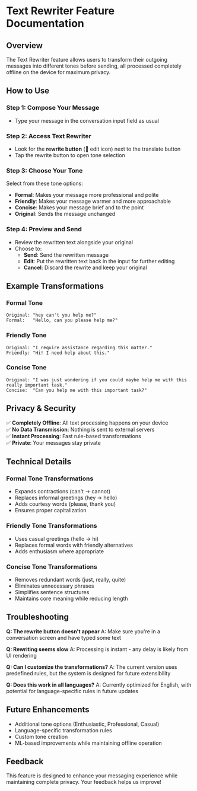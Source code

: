# Text Rewriter Feature Documentation

## Overview

The Text Rewriter feature allows users to transform their outgoing messages into different tones before sending, all processed completely offline on the device for maximum privacy.

## How to Use

### Step 1: Compose Your Message
- Type your message in the conversation input field as usual

### Step 2: Access Text Rewriter
- Look for the **rewrite button** (📝 edit icon) next to the translate button
- Tap the rewrite button to open tone selection

### Step 3: Choose Your Tone
Select from these tone options:
- **Formal**: Makes your message more professional and polite
- **Friendly**: Makes your message warmer and more approachable  
- **Concise**: Makes your message brief and to the point
- **Original**: Sends the message unchanged

### Step 4: Preview and Send
- Review the rewritten text alongside your original
- Choose to:
  - **Send**: Send the rewritten message
  - **Edit**: Put the rewritten text back in the input for further editing
  - **Cancel**: Discard the rewrite and keep your original

## Example Transformations

### Formal Tone
```
Original: "hey can't you help me?"
Formal:   "Hello, can you please help me?"
```

### Friendly Tone  
```
Original: "I require assistance regarding this matter."
Friendly: "Hi! I need help about this."
```

### Concise Tone
```
Original: "I was just wondering if you could maybe help me with this really important task."
Concise:  "Can you help me with this important task?"
```

## Privacy & Security

✅ **Completely Offline**: All text processing happens on your device  
✅ **No Data Transmission**: Nothing is sent to external servers  
✅ **Instant Processing**: Fast rule-based transformations  
✅ **Private**: Your messages stay private  

## Technical Details

### Formal Tone Transformations
- Expands contractions (can't → cannot)
- Replaces informal greetings (hey → hello)
- Adds courtesy words (please, thank you)
- Ensures proper capitalization

### Friendly Tone Transformations
- Uses casual greetings (hello → hi)
- Replaces formal words with friendly alternatives
- Adds enthusiasm where appropriate

### Concise Tone Transformations
- Removes redundant words (just, really, quite)
- Eliminates unnecessary phrases
- Simplifies sentence structures
- Maintains core meaning while reducing length

## Troubleshooting

**Q: The rewrite button doesn't appear**
A: Make sure you're in a conversation screen and have typed some text

**Q: Rewriting seems slow**
A: Processing is instant - any delay is likely from UI rendering

**Q: Can I customize the transformations?**
A: The current version uses predefined rules, but the system is designed for future extensibility

**Q: Does this work in all languages?**
A: Currently optimized for English, with potential for language-specific rules in future updates

## Future Enhancements

- Additional tone options (Enthusiastic, Professional, Casual)
- Language-specific transformation rules
- Custom tone creation
- ML-based improvements while maintaining offline operation

## Feedback

This feature is designed to enhance your messaging experience while maintaining complete privacy. Your feedback helps us improve!